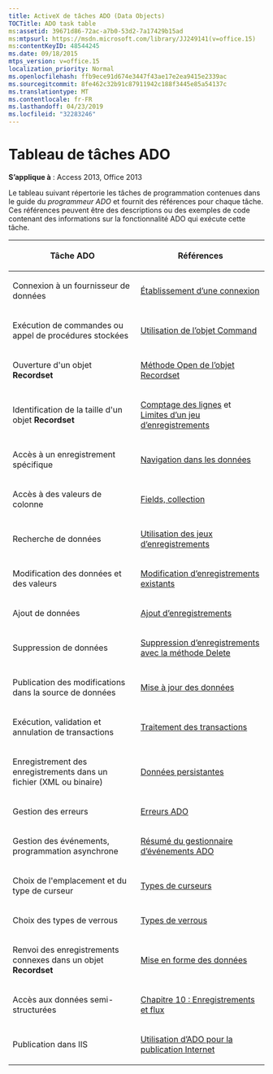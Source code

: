 ```yaml
---
title: ActiveX de tâches ADO (Data Objects)
TOCTitle: ADO task table
ms:assetid: 39671d86-72ac-a7b0-53d2-7a17429b15ad
ms:mtpsurl: https://msdn.microsoft.com/library/JJ249141(v=office.15)
ms:contentKeyID: 48544245
ms.date: 09/18/2015
mtps_version: v=office.15
localization_priority: Normal
ms.openlocfilehash: ffb9ece91d674e3447f43ae17e2ea9415e2339ac
ms.sourcegitcommit: 8fe462c32b91c87911942c188f3445e85a54137c
ms.translationtype: MT
ms.contentlocale: fr-FR
ms.lasthandoff: 04/23/2019
ms.locfileid: "32283246"
---
```

# <a name="ado-task-table"></a>Tableau de tâches ADO

**S’applique à** : Access 2013, Office 2013

Le tableau suivant répertorie les tâches de programmation contenues dans le guide du *programmeur ADO* et fournit des références pour chaque tâche. Ces références peuvent être des descriptions ou des exemples de code contenant des informations sur la fonctionnalité ADO qui exécute cette tâche.

<table>
<colgroup>
<col style="width: 50%" />
<col style="width: 50%" />
</colgroup>
<thead>
<tr class="header">
<th><p>Tâche ADO</p></th>
<th><p>Références</p></th>
</tr>
</thead>
<tbody>
<tr class="odd">
<td><p>Connexion à un fournisseur de données</p></td>
<td><p><a href="making-a-connection.md">Établissement d’une connexion</a></p></td>
</tr>
<tr class="even">
<td><p>Exécution de commandes ou appel de procédures stockées</p></td>
<td><p><a href="using-the-command-object-access.md">Utilisation de l’objet Command</a></p></td>
</tr>
<tr class="odd">
<td><p>Ouverture d'un objet <strong>Recordset</strong></p></td>
<td><p><a href="open-method-ado-recordset.md">Méthode Open de l’objet Recordset</a></p></td>
</tr>
<tr class="even">
<td><p>Identification de la taille d'un objet <strong>Recordset</strong></p></td>
<td><p><a href="counting-rows.md">Comptage des lignes</a> et <a href="the-limits-of-a-recordset.md">Limites d’un jeu d’enregistrements</a></p></td>
</tr>
<tr class="odd">
<td><p>Accès à un enregistrement spécifique</p></td>
<td><p><a href="navigating-through-the-data.md">Navigation dans les données</a></p></td>
</tr>
<tr class="even">
<td><p>Accès à des valeurs de colonne</p></td>
<td><p><a href="the-fields-collection.md">Fields, collection </a></p></td>
</tr>
<tr class="odd">
<td><p>Recherche de données</p></td>
<td><p><a href="working-with-recordsets.md">Utilisation des jeux d’enregistrements</a></p></td>
</tr>
<tr class="even">
<td><p>Modification des données et des valeurs</p></td>
<td><p><a href="editing-existing-records.md">Modification d’enregistrements existants</a></p></td>
</tr>
<tr class="odd">
<td><p>Ajout de données</p></td>
<td><p><a href="adding-records.md">Ajout d’enregistrements</a></p></td>
</tr>
<tr class="even">
<td><p>Suppression de données</p></td>
<td><p><a href="deleting-records-using-the-delete-method.md">Suppression d’enregistrements avec la méthode Delete</a></p></td>
</tr>
<tr class="odd">
<td><p>Publication des modifications dans la source de données</p></td>
<td><p><a href="updating-data.md">Mise à jour des données</a></p></td>
</tr>
<tr class="even">
<td><p>Exécution, validation et annulation de transactions</p></td>
<td><p><a href="transaction-processing.md">Traitement des transactions </a></p></td>
</tr>
<tr class="odd">
<td><p>Enregistrement des enregistrements dans un fichier (XML ou binaire)</p></td>
<td><p><a href="persisting-data.md">Données persistantes </a></p></td>
</tr>
<tr class="even">
<td><p>Gestion des erreurs</p></td>
<td><p><a href="ado-errors.md">Erreurs ADO</a></p></td>
</tr>
<tr class="odd">
<td><p>Gestion des événements, programmation asynchrone</p></td>
<td><p><a href="ado-event-handler-summary.md">Résumé du gestionnaire d’événements ADO</a></p></td>
</tr>
<tr class="even">
<td><p>Choix de l'emplacement et du type de curseur</p></td>
<td><p><a href="types-of-cursors.md">Types de curseurs </a></p></td>
</tr>
<tr class="odd">
<td><p>Choix des types de verrous</p></td>
<td><p><a href="types-of-locks.md">Types de verrous</a></p></td>
</tr>
<tr class="even">
<td><p>Renvoi des enregistrements connexes dans un objet  <strong>Recordset</strong></p></td>
<td><p><a href="data-shaping.md">Mise en forme des données</a></p></td>
</tr>
<tr class="odd">
<td><p>Accès aux données semi-structurées</p></td>
<td><p><a href="chapter-10-records-and-streams.md">Chapitre 10 : Enregistrements et flux</a></p></td>
</tr>
<tr class="even">
<td><p>Publication dans IIS</p></td>
<td><p><a href="using-ado-for-internet-publishing.md">Utilisation d’ADO pour la publication Internet</a></p></td>
</tr>
</tbody>
</table>

